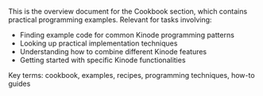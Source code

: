 This is the overview document for the Cookbook section, which contains practical programming examples. Relevant for tasks involving:
- Finding example code for common Kinode programming patterns
- Looking up practical implementation techniques
- Understanding how to combine different Kinode features
- Getting started with specific Kinode functionalities

Key terms: cookbook, examples, recipes, programming techniques, how-to guides